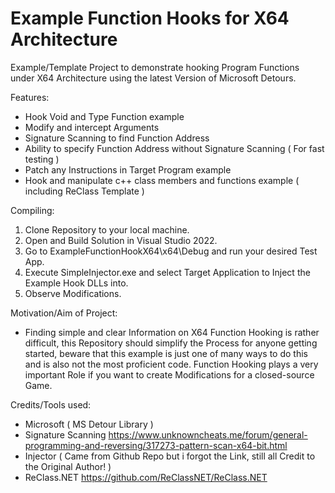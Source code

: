# Example Function Hooks for X64 Architecture

Example/Template Project to demonstrate hooking Program Functions under X64 Architecture using the latest Version of Microsoft Detours.

Features:
  - Hook Void and Type Function example
  - Modify and intercept Arguments
  - Signature Scanning to find Function Address
  - Ability to specify Function Address without Signature Scanning ( For fast testing )
  - Patch any Instructions in Target Program example
  - Hook and manipulate c++ class members and functions example ( including ReClass Template )

Compiling:
  1. Clone Repository to your local machine.
  2. Open and Build Solution in Visual Studio 2022.
  3. Go to ExampleFunctionHookX64\x64\Debug and run your desired Test App.
  4. Execute SimpleInjector.exe and select Target Application to Inject the Example Hook DLLs into.
  5. Observe Modifications.
  
Motivation/Aim of Project:
  - Finding simple and clear Information on X64 Function Hooking is rather difficult, this Repository should simplify
  the Process for anyone getting started, beware that this example is just one of many ways to do this and is also not
  the most proficient code. Function Hooking plays a very important Role if you want to create Modifications for a closed-source Game.
  
Credits/Tools used:
  - Microsoft ( MS Detour Library )
  - Signature Scanning https://www.unknowncheats.me/forum/general-programming-and-reversing/317273-pattern-scan-x64-bit.html
  - Injector ( Came from Github Repo but i forgot the Link, still all Credit to the Original Author! )
  - ReClass.NET https://github.com/ReClassNET/ReClass.NET
